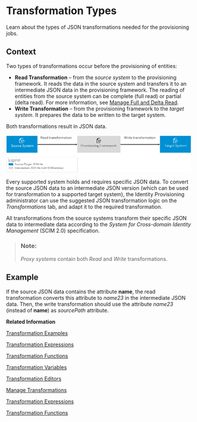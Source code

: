 <!-- loio1a92c56f85ef4eccada391a53d34a720 -->

# Transformation Types

Learn about the types of JSON transformations needed for the provisioning jobs.



<a name="loio1a92c56f85ef4eccada391a53d34a720__section_s1p_5kj_d1b"/>

## Context

Two types of transformations occur before the provisioning of entities:

-   **Read Transformation** – from the *source system* to the provisioning framework. It reads the data in the source system and transfers it to an intermediate JSON data in the provisioning framework. The reading of entities from the source system can be complete \(full read\) or partial \(delta read\). For more information, see [Manage Full and Delta Read](Operation-Guide/manage-full-and-delta-read-b7f817c.md).
-   **Write Transformation** – from the provisioning framework to the *target system*. It prepares the data to be written to the target system.

Both transformations result in JSON data.

![](images/IPS_Provisioning_Transformations_ced2bf8.png)

Every supported system holds and requires specific JSON data. To convert the source JSON data to an intermediate JSON version \(which can be used for transformation to a supported target system\), the Identity Provisioning administrator can use the suggested JSON transformation logic on the *Transformations* tab, and adapt it to the required transformation.

All transformations from the source systems transform their specific JSON data to intermediate data according to the *System for Cross-domain Identity Management* \(SCIM 2.0\) specification.

> ### Note:  
> *Proxy systems* contain both *Read* and *Write* transformations.



## Example

If the source JSON data contains the attribute **name**, the read transformation converts this attribute to *name23* in the intermediate JSON data. Then, the write transformation should use the attribute *name23* \(instead of **name**\) as *sourcePath* attribute.

**Related Information**  


[Transformation Examples](transformation-examples-901c759.md "The following examples explain how transformations work.")

[Transformation Expressions](transformation-expressions-bb8537b.md "")

[Transformation Functions](transformation-functions-0cdac7c.md "")

[Transformation Variables](transformation-variables-8376adb.md "")

[Transformation Editors](transformation-editors-9ea770b.md "Identity Provisioning provides graphical and JSON text editor for managing provisioning system transformations.")

[Manage Transformations](Operation-Guide/manage-transformations-2d0fbe5.md "You can manage transformations with graphical and JSON text editor. Regardless of which one you choose, the following initial steps are the same.")

[Transformation Expressions](transformation-expressions-bb8537b.md "")

[Transformation Functions](transformation-functions-0cdac7c.md "")

